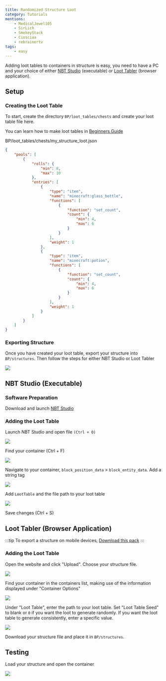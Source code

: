 ```yaml
---
title: Randomized Structure Loot
category: Tutorials
mentions:
    - MedicalJewel105
    - SirLich
    - SmokeyStack
    - Ciosciaa
    - rebrainertv
tags:
    - easy
---
```


Adding loot tables to containers in structure is easy, you need to have a PC and your choice of either [NBT Studio](https://github.com/tryashtar/nbt-studio/releases/download/v1.14.1/NbtStudio.exe) (executable) or [Loot Tabler](https://mcbe-essentials.github.io/structure-editor/loot-tabler) (browser application).

## Setup
### Creating the Loot Table

To start, create the directory `BP/loot_tables/chests` and create your loot table file here.

You can learn how to make loot tables in [Beginners Guide](/guide/loot-table)

<CodeHeader>BP/loot_tables/chests/my_structure_loot.json</CodeHeader>

```json
{
	"pools": [
		{
			"rolls": {
				"min": 8,
				"max": 10
			},
			"entries": [
				{
					"type": "item",
					"name": "minecraft:glass_bottle",
					"functions": [
						{
							"function": "set_count",
							"count": {
								"min": 4,
								"max": 6
							}
						}
					],
					"weight": 1
				},
				{
					"type": "item",
					"name": "minecraft:potion",
					"functions": [
						{
							"function": "set_count",
							"count": {
								"min": 4,
								"max": 6
							}
						}
					],
					"weight": 1
				}
			]
		}
	]
}
```

### Exporting Structure

Once you have created your loot table, export your structure into `BP/structures`. Then follow the steps for either NBT Studio or Loot Tabler

![](/assets/images/tutorials/randomised-structure-loot/export_structure.png)

## NBT Studio (Executable)
### Software Preparation

Download and launch [NBT Studio](https://github.com/tryashtar/nbt-studio/releases/download/v1.14.1/NbtStudio.exe)

### Adding the Loot Table

Launch NBT Studio and open file `(Ctrl + O)`

![](/assets/images/tutorials/randomised-structure-loot/open_file.png)

Find your container (Ctrl + F)

![](/assets/images/tutorials/randomised-structure-loot/find_container.png)

Navigate to your container, `block_position_data` > `block_entity_data`. Add a string tag

![](/assets/images/tutorials/randomised-structure-loot/add_string_tag1.png)

Add `LootTable` and the file path to your loot table

![](/assets/images/tutorials/randomised-structure-loot/add_string_tag2.png)

Save changes (Ctrl + S)

## Loot Tabler (Browser Application)

:::tip
To export a structure on mobile devices, [Download this pack](https://mcpedl.com/export-structure-button-android-addon/)
:::

### Adding the Loot Table

Open the website and click "Upload". Choose your structure file.

![](/assets/images/tutorials/randomised-structure-loot/LootTable-step1.png)

Find your container in the containers list, making use of the information displayed under "Container Options"

![](/assets/images/tutorials/randomised-structure-loot/LootTable-step2.png)

Under "Loot Table", enter the path to your loot table. Set "Loot Table Seed" to blank or `0` if you want the loot to generate randomly. If you want the loot table to generate consistently, enter a specific value.

![](/assets/images/tutorials/randomised-structure-loot/LootTable-step3.png)

Download your structure file and place it in `BP/structures`.

## Testing

Load your structure and open the container

![](/assets/images/tutorials/randomised-structure-loot/test.png)

